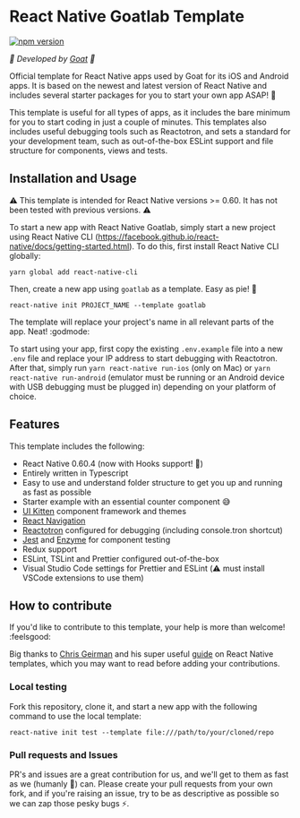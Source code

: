 # React Native Goatlab Template

[![npm version](https://badge.fury.io/js/react-native-template-goatlab.svg)](https://badge.fury.io/js/react-native-template-goatlab)

*:goat: Developed by [Goat](https://goatlab.io) :goat:*

Official template for React Native apps used by Goat for its iOS and Android apps. It is based on the newest and latest version of React Native and includes several starter packages for you to start your own app ASAP! :rocket:

This template is useful for all types of apps, as it includes the bare minimum for you to start coding in just a couple of minutes. This templates also includes useful debugging tools such as Reactotron, and sets a standard for your development team, such as out-of-the-box ESLint support and file structure for components, views and tests.

## Installation and Usage

:warning: This template is intended for React Native versions >= 0.60. It has not been tested with previous versions. :warning:

To start a new app with React Native Goatlab, simply start a new project using React Native CLI (https://facebook.github.io/react-native/docs/getting-started.html). To do this, first install React Native CLI globally:

```
yarn global add react-native-cli
```

Then, create a new app using `goatlab` as a template. Easy as pie! :cake:

```
react-native init PROJECT_NAME --template goatlab
```

The template will replace your project's name in all relevant parts of the app. Neat! :godmode:

To start using your app, first copy the existing `.env.example` file into a new `.env` file and replace your IP address to start debugging with Reactotron. After that, simply run `yarn react-native run-ios` (only on Mac) or `yarn react-native run-android` (emulator must be running or an Android device with USB debugging must be plugged in) depending on your platform of choice.

## Features

This template includes the following:

* React Native 0.60.4 (now with Hooks support! :raised_hands:)
* Entirely written in Typescript
* Easy to use and understand folder structure to get you up and running as fast as possible
* Starter example with an essential counter component :sweat_smile:
* [UI Kitten](https://akveo.github.io/react-native-ui-kitten/) component framework and themes
* [React Navigation](https://reactnavigation.org/)
* [Reactotron](https://github.com/infinitered/reactotron) configured for debugging (including console.tron shortcut)
* [Jest](https://jestjs.io/) and [Enzyme](https://airbnb.io/enzyme/) for component testing
* Redux support
* ESLint, TSLint and Prettier configured out-of-the-box
* Visual Studio Code settings for Prettier and ESLint (:warning: must install VSCode extensions to use them)

## How to contribute

If you'd like to contribute to this template, your help is more than welcome! :feelsgood:

Big thanks to [Chris Geirman](https://github.com/geirman) and his super useful [guide](https://medium.com/dailyjs/the-1-2-3s-of-react-native-templates-1f5dda037e11) on React Native templates, which you may want to read before adding your contributions.

### Local testing

Fork this repository, clone it, and start a new app with the following command to use the local template:

```
react-native init test --template file:///path/to/your/cloned/repo
```

### Pull requests and Issues

PR's and issues are a great contribution for us, and we'll get to them as fast as we (humanly :robot:) can. Please create your pull requests from your own fork, and if you're raising an issue, try to be as descriptive as possible so we can zap those pesky bugs :zap:.

